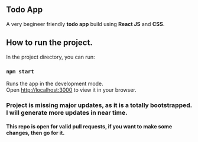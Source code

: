 ## Todo App

A very begineer friendly **todo app** build using **React JS** and **CSS**.
## How to run the project.

In the project directory, you can run:

### `npm start`

Runs the app in the development mode.\
Open [http://localhost:3000](http://localhost:3000) to view it in your browser.

### Project is missing major updates, as it is a totally bootstrapped. I will generate more updates in near time.

#### This repo is open for valid pull requests, if you want to make some changes, then go for it.

